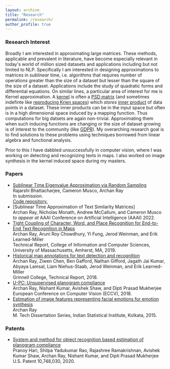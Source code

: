 ```yaml
---
layout: archive
title: "Research"
permalink: /research/
author_profile: true
---
```


### Research Interest

Broadly I am interested in approximating large matrices. These methods, applicable and prevalent in literature, have become especially relevant in today's world of million sized datasets and applications including but not limited to NLP. Specifically I am interested in designing approximations to matrices in *sublinear* time, i.e. algorithms that requires number of operations greater than the size of a dataset but lesser than the square of the size of a dataset. Applications include the study of quadratic forms and differential equations. On similar lines, a particular area of interest for me is Kernel approximation. A [kernel](https://arxiv.org/pdf/math/0701907.pdf) is often a [PSD matrix](https://onlinelibrary.wiley.com/doi/pdf/10.1002/9780470173862.app3) (and sometimes indefinte like [reproducing Krien spaces](https://arxiv.org/pdf/1309.2393.pdf)) which *stores* [inner product](https://mathworld.wolfram.com/InnerProduct.html) of data points in a dataset. These inner products can be in the input space but often is in a high dimensional space induced by a mapping function. Thus computations for big datsets are again non-trivial. Approximating them when such inducing functions are changing or the size of dataset growing is of interest to the community (like [GDPR](https://gdpr-info.eu)). My overarching research goal is to find solutions to these problems using techniques borrowed from linear algebra and functional analysis.

Prior to this I have dabbled unsuccessfully in computer vision, where I was working on detecting and recognizing texts in maps. I also worked on image synthesis in the kernel induced space during my masters.

### Papers

* [Sublinear Time Eigenvalue Approximation via Random Sampling](https://arxiv.org/abs/2109.07647)\
Rajarshi Bhattacharjee, Cameron Musco, Archan Ray\
In submission.\
[Code repository.](https://github.com/archanray/eigenvalue_estimation)
* [Sublinear Time Approximation of Text Similarity Matrices]\
Archan Ray, Nicholas Monath, Andrew McCallum, and Cameron Musco\
*to appear at* AAAI Conference on Artificial Intelligence (AAAI) 2022.
* [Tight Coupling of Character, Word, and Place Recognition for End-to-End Text Recognition in Maps](https://web.cs.umass.edu/publication/docs/2019/UM-CS-2019-003.pdf)\
Archan Ray, Aruni Roy Chowdhury, Yi Fung, Jerod Weinman, and Erik Learned-Miller\
Technical Report, College of Information and Computer Sciences, University of Massachusetts, Amherst, MA, 2019.
* [Historical map annotations for text detection and recognition](https://weinman.cs.grinnell.edu/~weinman/data/complete-map-dataset.pdf)\
Archan Ray, Ziwen Chen, Ben Gafford, Nathan Gifford, Jagath Jai Kumar, Abyaya Lamsal, Liam Niehus-Staab, Jerod Weinman, and Erik Learned-Miller\
Grinnell College, Technical Report, 2018.
* [U-PC: Unsupervised planogram compliance](http://openaccess.thecvf.com/content_ECCV_2018/papers/Archan_Ray_U-PC_Unsupervised_Planogram_ECCV_2018_paper.pdf)\
Archan Ray, Nishant Kumar, Avishek Shaw, and Dipti Prasad Mukherjee\
European Conference on Computer Vision (ECCV), 2018.
* [Estimation of image features representing facial emotions for emotion synthesis](http://library.isical.ac.in:8080/jspui/bitstream/10263/6487/1/DISS-330.pdf)\
Archan Ray\
M. Tech Dissertation Series, Indian Statistical Institute, Kolkata, 2015.

### Patents

* [System and method for object recognition based estimation of planogram compliance](https://patentimages.storage.googleapis.com/73/44/a8/3bfb3d247b7fc8/US10748030.pdf)\
Pranoy Hari, Shilpa Yadukumar Rao, Rajashree Ramakrishnan, Avishek Kumar Shaw, Archan Ray, Nishant Kumar, and Dipti Prasad Mukherjee\
U.S. Patent 10,748,030, 2020.
